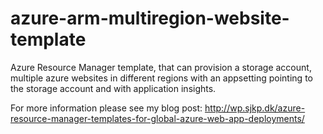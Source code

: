 # azure-arm-multiregion-website-template
Azure Resource Manager template, that can provision a storage account, multiple azure websites in different regions with an appsetting pointing to the storage account and with application insights. 

For more information please see my blog post: http://wp.sjkp.dk/azure-resource-manager-templates-for-global-azure-web-app-deployments/
